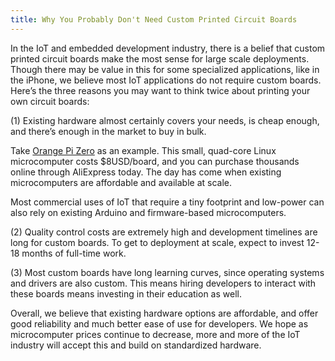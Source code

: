 ```yaml
---
title: Why You Probably Don't Need Custom Printed Circuit Boards
---
```


In the IoT and embedded development industry, there is a belief that custom printed circuit boards make the most sense for large scale deployments. Though there may be value in this for some specialized applications, like in the iPhone, we believe most IoT applications do not require custom boards. Here’s the three reasons you may want to think twice about printing your own circuit boards:

(1) Existing hardware almost certainly covers your needs, is cheap enough, and there’s enough in the market to buy in bulk. 

Take <a href="https://www.aliexpress.com/item/New-Orange-Pi-Zero-H2-Quad-Core-Open-source-development-board-beyond-Raspberry-Pi/32760774493.html" target="_blank">Orange Pi Zero</a> as an example. This small, quad-core Linux microcomputer costs $8USD/board, and you can purchase thousands online through AliExpress today. The day has come when existing microcomputers are affordable and available at scale. 

Most commercial uses of IoT that require a tiny footprint and low-power can also rely on existing Arduino and firmware-based microcomputers. 

(2) Quality control costs are extremely high and development timelines are long for custom boards. To get to deployment at scale, expect to invest 12-18 months of full-time work. 

(3) Most custom boards have long learning curves, since operating systems and drivers are also custom. This means hiring developers to interact with these boards means investing in their education as well.

Overall, we believe that existing hardware options are affordable, and  offer good reliability and much better ease of use for developers. We hope as microcomputer prices continue to decrease, more and more of the IoT industry will accept this and build on standardized hardware.